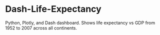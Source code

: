 # Dash-Life-Expectancy

Python, Plotly, and Dash dashboard. Shows life expectancy vs GDP from 1952 to 2007 across all continents.
